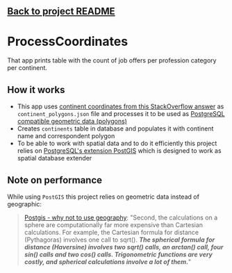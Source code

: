## [Back to project README](../README.md)

# ProcessCoordinates

That app prints table with the count of job offers per profession category per continent.

## How it works

* This app uses [continent coordinates from this StackOverflow answer](https://stackoverflow.com/questions/13905646/get-the-continent-given-the-latitude-and-longitude) as `continent_polygons.json` file and processes it to be used as [PostgreSQL compatible geometric data (polygons)](https://www.postgresql.org/docs/9.2/functions-geometry.html)
* Creates `continents` table in database and populates it with continent name and correspondent polygon
* To be able to work with spatial data and to do it efficiently this project relies on [PostgreSQL's extension PostGIS](https://postgis.net/) which is designed to work as spatial database extender

## Note on performance

While using `PostGIS` this project relies on geometric data instead of geographic:

> [Postgis - why not to use geography](https://postgis.net/workshops/postgis-intro/geography.html#why-not-use-geography): "Second, the calculations on a sphere are computationally far more expensive than Cartesian calculations. For example, the Cartesian formula for distance (Pythagoras) involves one call to sqrt(). ***The spherical formula for distance (Haversine) involves two sqrt() calls, an arctan() call, four sin() calls and two cos() calls. Trigonometric functions are very costly, and spherical calculations involve a lot of them.***"